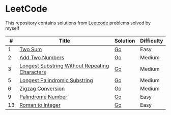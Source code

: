 # LeetCode

This repository contains solutions from [Leetcode](https://leetcode.com/) problems solved by myself

| #   | Title                                                                                                                          | Solution                                                                                                        | Difficulty |
| --- | ------------------------------------------------------------------------------------------------------------------------------ | --------------------------------------------------------------------------------------------------------------- | ---------- |
| 1   | [Two Sum](https://leetcode.com/problems/two-sum/)                                                                              | [Go](./golang/two-sum/two_sum.go)                                                                               | Easy       |
| 2   | [Add Two Numbers](https://leetcode.com/problems/add-two-numbers/)                                                              | [Go](./golang/add-two-numbers/add_two_numbers.go)                                                               | Medium     |
| 3   | [Longest Substring Without Repeating Characters](https://leetcode.com/problems/longest-substring-without-repeating-characters) | [Go](./golang/longest-substring-without-repeating-characters/longest_substring_without_repeating_characters.go) | Medium     |
| 5   | [Longest Palindromic Substring](https://leetcode.com/problems/longest-palindromic-substring)                                   | [Go](./golang/longest-palindromic-substring/longest_palindromic_substring.go)                                   | Medium     |
| 6   | [Zigzag Conversion](https://leetcode.com/problems/zigzag-conversion)                                                           | [Go](./golang/zigzag-conversion/zigzag_conversion.go)                                                           | Medium     |
| 9   | [Palindrome Number](https://leetcode.com/problems/palindrome-number/)                                                          | [Go](./golang/palindrome-number/palindrome_number.go)                                                           | Easy       |
| 13  | [Roman to Integer](https://leetcode.com/problems/roman-to-integer/)                                                            | [Go](./golang/roman-to-integer/roman_to_integer.go)                                                             | Easy       |
